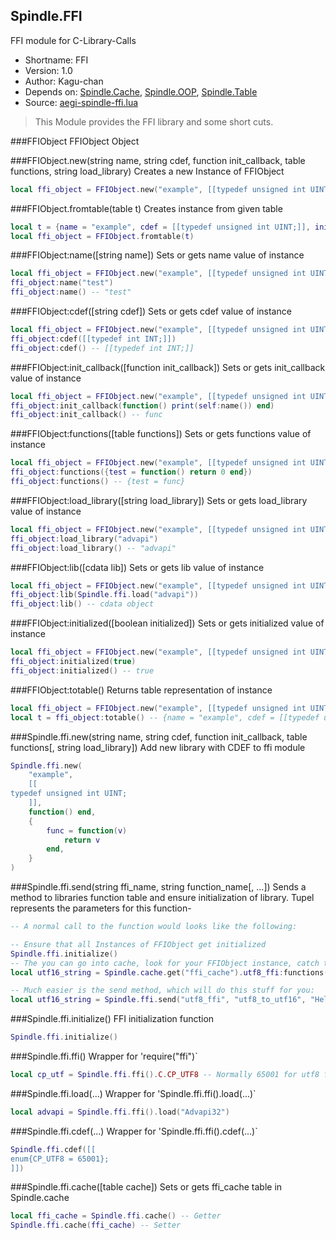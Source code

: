 Spindle.FFI
-----------
FFI module for C-Library-Calls

* Shortname: FFI
* Version: 1.0
* Author: Kagu-chan
* Depends on: [Spindle.Cache](../modules/cache.md), [Spindle.OOP](../modules/oop.md), [Spindle.Table](../modules/table.md)
* Source: [aegi-spindle-ffi.lua](https://github.com/Kagurame/AegiSpindle/tree/beta/src/aegi-spindle-ffi.lua)

> This Module provides the FFI library and some short cuts.

###FFIObject
FFIObject Object


###FFIObject.new(string name, string cdef, function init_callback, table functions, string load_library)
Creates a new Instance of FFIObject
```lua
local ffi_object = FFIObject.new("example", [[typedef unsigned int UINT;]], function() end, {}, "")
```

###FFIObject.fromtable(table t)
Creates instance from given table
```lua
local t = {name = "example", cdef = [[typedef unsigned int UINT;]], init_callback = function() end, functions = {}, load_library = ""}
local ffi_object = FFIObject.fromtable(t)
```

###FFIObject:name([string name])
Sets or gets name value of instance
```lua
local ffi_object = FFIObject.new("example", [[typedef unsigned int UINT;]], function() end, {}, "")
ffi_object:name("test")
ffi_object:name() -- "test"
```

###FFIObject:cdef([string cdef])
Sets or gets cdef value of instance
```lua
local ffi_object = FFIObject.new("example", [[typedef unsigned int UINT;]], function() end, {}, "")
ffi_object:cdef([[typedef int INT;]])
ffi_object:cdef() -- [[typedef int INT;]]
```

###FFIObject:init_callback([function init_callback])
Sets or gets init_callback value of instance
```lua
local ffi_object = FFIObject.new("example", [[typedef unsigned int UINT;]], function() end, {}, "")
ffi_object:init_callback(function() print(self:name()) end)
ffi_object:init_callback() -- func
```

###FFIObject:functions([table functions])
Sets or gets functions value of instance
```lua
local ffi_object = FFIObject.new("example", [[typedef unsigned int UINT;]], function() end, {}, "")
ffi_object:functions({test = function() return 0 end})
ffi_object:functions() -- {test = func}
```

###FFIObject:load_library([string load_library])
Sets or gets load_library value of instance
```lua
local ffi_object = FFIObject.new("example", [[typedef unsigned int UINT;]], function() end, {}, "")
ffi_object:load_library("advapi")
ffi_object:load_library() -- "advapi"
```

###FFIObject:lib([cdata lib])
Sets or gets lib value of instance
```lua
local ffi_object = FFIObject.new("example", [[typedef unsigned int UINT;]], function() end, {}, "")
ffi_object:lib(Spindle.ffi.load("advapi"))
ffi_object:lib() -- cdata object
```

###FFIObject:initialized([boolean initialized])
Sets or gets initialized value of instance
```lua
local ffi_object = FFIObject.new("example", [[typedef unsigned int UINT;]], function() end, {}, "")
ffi_object:initialized(true)
ffi_object:initialized() -- true
```

###FFIObject:totable()
Returns table representation of instance
```lua
local ffi_object = FFIObject.new("example", [[typedef unsigned int UINT;]], function() end, {}, "")
local t = ffi_object:totable() -- {name = "example", cdef = [[typedef unsigned int UINT;]], init_callback = function() end, functions = {}, load_library = ""}
```

###Spindle.ffi.new(string name, string cdef, function init_callback, table functions[, string load_library])
Add new library with CDEF to ffi module
```lua
Spindle.ffi.new(
	"example",
	[[
typedef unsigned int UINT;
	]],
	function() end,
	{
		func = function(v)
			return v
		end,
	}
)
```

###Spindle.ffi.send(string ffi_name, string function_name[, ...])
Sends a method to libraries function table and ensure initialization of library. Tupel represents the parameters for this function-
```lua
-- A normal call to the function would looks like the following:

-- Ensure that all Instances of FFIObject get initialized
Spindle.ffi.initialize()
-- The you can go into cache, look for your FFIObject instance, catch the functions and call the right one
local utf16_string = Spindle.cache.get("ffi_cache").utf8_ffi:functions()["utf8_to_utf16"]("Hello World")

-- Much easier is the send method, which will do this stuff for you:
local utf16_string = Spindle.ffi.send("utf8_ffi", "utf8_to_utf16", "Hello World")
```

###Spindle.ffi.initialize()
FFI initialization function
```lua
Spindle.ffi.initialize()
```

###Spindle.ffi.ffi()
Wrapper for 'require("ffi")`
```lua
local cp_utf = Spindle.ffi.ffi().C.CP_UTF8 -- Normally 65001 for utf8 functions - Must be defined via CDEF before
```

###Spindle.ffi.load(...)
Wrapper for 'Spindle.ffi.ffi().load(...)`
```lua
local advapi = Spindle.ffi.ffi().load("Advapi32")
```

###Spindle.ffi.cdef(...)
Wrapper for 'Spindle.ffi.ffi().cdef(...)`
```lua
Spindle.ffi.cdef([[
enum{CP_UTF8 = 65001};
]])
```

###Spindle.ffi.cache([table cache])
Sets or gets ffi_cache table in Spindle.cache
```lua
local ffi_cache = Spindle.ffi.cache() -- Getter
Spindle.ffi.cache(ffi_cache) -- Setter
```
